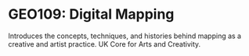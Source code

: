 # GEO109: Digital Mapping

Introduces the concepts, techniques, and histories behind mapping as a creative and artist practice. UK Core for Arts and Creativity.
